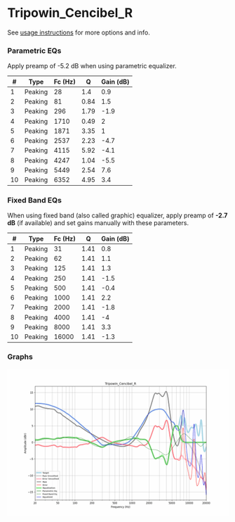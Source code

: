 # Tripowin_Cencibel_R
See [usage instructions](https://github.com/jaakkopasanen/AutoEq#usage) for more options and info.

### Parametric EQs
Apply preamp of -5.2 dB when using parametric equalizer.

|   # | Type    |   Fc (Hz) |    Q |   Gain (dB) |
|-----|---------|-----------|------|-------------|
|   1 | Peaking |        28 | 1.4  |         0.9 |
|   2 | Peaking |        81 | 0.84 |         1.5 |
|   3 | Peaking |       296 | 1.79 |        -1.9 |
|   4 | Peaking |      1710 | 0.49 |         2   |
|   5 | Peaking |      1871 | 3.35 |         1   |
|   6 | Peaking |      2537 | 2.23 |        -4.7 |
|   7 | Peaking |      4115 | 5.92 |        -4.1 |
|   8 | Peaking |      4247 | 1.04 |        -5.5 |
|   9 | Peaking |      5449 | 2.54 |         7.6 |
|  10 | Peaking |      6352 | 4.95 |         3.4 |

### Fixed Band EQs
When using fixed band (also called graphic) equalizer, apply preamp of **-2.7 dB** (if available) and set gains manually with these parameters.

|   # | Type    |   Fc (Hz) |    Q |   Gain (dB) |
|-----|---------|-----------|------|-------------|
|   1 | Peaking |        31 | 1.41 |         0.8 |
|   2 | Peaking |        62 | 1.41 |         1.1 |
|   3 | Peaking |       125 | 1.41 |         1.3 |
|   4 | Peaking |       250 | 1.41 |        -1.5 |
|   5 | Peaking |       500 | 1.41 |        -0.4 |
|   6 | Peaking |      1000 | 1.41 |         2.2 |
|   7 | Peaking |      2000 | 1.41 |        -1.8 |
|   8 | Peaking |      4000 | 1.41 |        -4   |
|   9 | Peaking |      8000 | 1.41 |         3.3 |
|  10 | Peaking |     16000 | 1.41 |        -1.3 |

### Graphs
![](./Tripowin_Cencibel_R.png)
